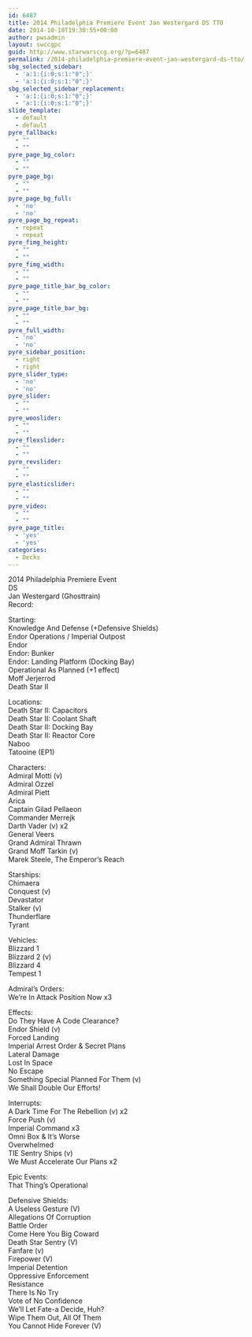 ```yaml
---
id: 6487
title: 2014 Philadelphia Premiere Event Jan Westergard DS TTO
date: 2014-10-10T19:30:55+00:00
author: pwsadmin
layout: swccgpc
guid: http://www.starwarsccg.org/?p=6487
permalink: /2014-philadelphia-premiere-event-jan-westergard-ds-tto/
sbg_selected_sidebar:
  - 'a:1:{i:0;s:1:"0";}'
  - 'a:1:{i:0;s:1:"0";}'
sbg_selected_sidebar_replacement:
  - 'a:1:{i:0;s:1:"0";}'
  - 'a:1:{i:0;s:1:"0";}'
slide_template:
  - default
  - default
pyre_fallback:
  - ""
  - ""
pyre_page_bg_color:
  - ""
  - ""
pyre_page_bg:
  - ""
  - ""
pyre_page_bg_full:
  - 'no'
  - 'no'
pyre_page_bg_repeat:
  - repeat
  - repeat
pyre_fimg_height:
  - ""
  - ""
pyre_fimg_width:
  - ""
  - ""
pyre_page_title_bar_bg_color:
  - ""
  - ""
pyre_page_title_bar_bg:
  - ""
  - ""
pyre_full_width:
  - 'no'
  - 'no'
pyre_sidebar_position:
  - right
  - right
pyre_slider_type:
  - 'no'
  - 'no'
pyre_slider:
  - ""
  - ""
pyre_wooslider:
  - ""
  - ""
pyre_flexslider:
  - ""
  - ""
pyre_revslider:
  - ""
  - ""
pyre_elasticslider:
  - ""
  - ""
pyre_video:
  - ""
  - ""
pyre_page_title:
  - 'yes'
  - 'yes'
categories:
  - Decks
---
```

2014 Philadelphia Premiere Event  
DS  
Jan Westergard (Ghosttrain)  
Record:

Starting:  
Knowledge And Defense (+Defensive Shields)  
Endor Operations / Imperial Outpost  
Endor  
Endor: Bunker  
Endor: Landing Platform (Docking Bay)  
Operational As Planned (+1 effect)  
Moff Jerjerrod  
Death Star II

Locations:  
Death Star II: Capacitors  
Death Star II: Coolant Shaft  
Death Star II: Docking Bay  
Death Star II: Reactor Core  
Naboo  
Tatooine (EP1)

Characters:  
Admiral Motti (v)  
Admiral Ozzel  
Admiral Piett  
Arica  
Captain Gilad Pellaeon  
Commander Merrejk  
Darth Vader (v) x2  
General Veers  
Grand Admiral Thrawn  
Grand Moff Tarkin (v)  
Marek Steele, The Emperor&#8217;s Reach

Starships:  
Chimaera  
Conquest (v)  
Devastator  
Stalker (v)  
Thunderflare  
Tyrant

Vehicles:  
Blizzard 1  
Blizzard 2 (v)  
Blizzard 4  
Tempest 1

Admiral&#8217;s Orders:  
We&#8217;re In Attack Position Now x3

Effects:  
Do They Have A Code Clearance?  
Endor Shield (v)  
Forced Landing  
Imperial Arrest Order & Secret Plans  
Lateral Damage  
Lost In Space  
No Escape  
Something Special Planned For Them (v)  
We Shall Double Our Efforts!

Interrupts:  
A Dark Time For The Rebellion (v) x2  
Force Push (v)  
Imperial Command x3  
Omni Box & It&#8217;s Worse  
Overwhelmed  
TIE Sentry Ships (v)  
We Must Accelerate Our Plans x2

Epic Events:  
That Thing&#8217;s Operational

Defensive Shields:  
A Useless Gesture (V)  
Allegations Of Corruption  
Battle Order  
Come Here You Big Coward  
Death Star Sentry (V)  
Fanfare (v)  
Firepower (V)  
Imperial Detention  
Oppressive Enforcement  
Resistance  
There Is No Try  
Vote of No Confidence  
We&#8217;ll Let Fate-a Decide, Huh?  
Wipe Them Out, All Of Them  
You Cannot Hide Forever (V)